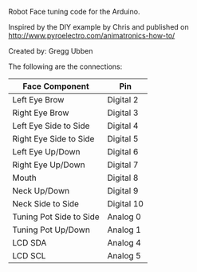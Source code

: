 Robot Face tuning code for the Arduino.

Inspired by the DIY example by Chris and published on http://www.pyroelectro.com/animatronics-how-to/

Created by: Gregg Ubben

The following are the connections:

| Face Component          | Pin        |
| ----------------------- | ---------- |
| Left Eye Brow           | Digital 2  |
| Right Eye Brow          | Digital 3  |
| Left Eye Side to Side   | Digital 4  |
| Right Eye Side to Side  | Digital 5  |
| Left Eye Up/Down        | Digital 6  |
| Right Eye Up/Down       | Digital 7  |
| Mouth                   | Digital 8  |
| Neck Up/Down            | Digital 9  |
| Neck Side to Side       | Digital 10 |
| Tuning Pot Side to Side | Analog 0   |
| Tuning Pot Up/Down      | Analog 1   |
| LCD SDA                 | Analog 4   |
| LCD SCL                 | Analog 5   |

